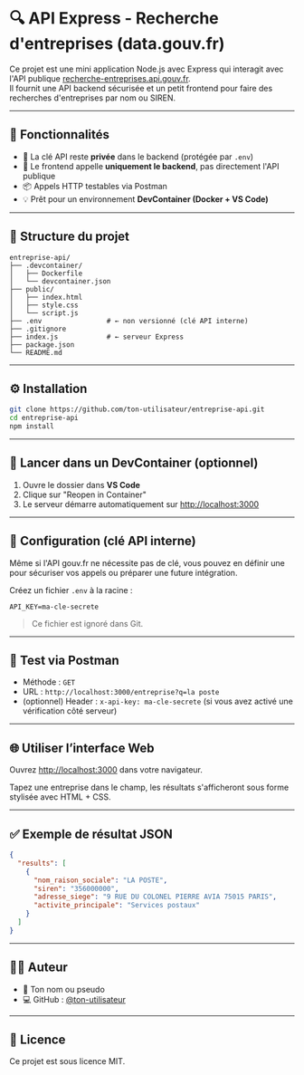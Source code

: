# 🔍 API Express - Recherche d'entreprises (data.gouv.fr)

Ce projet est une mini application Node.js avec Express qui interagit avec l'API publique [recherche-entreprises.api.gouv.fr](https://recherche-entreprises.api.gouv.fr).  
Il fournit une API backend sécurisée et un petit frontend pour faire des recherches d'entreprises par nom ou SIREN.

---

## 🚀 Fonctionnalités

- 🔐 La clé API reste **privée** dans le backend (protégée par `.env`)
- 🎯 Le frontend appelle **uniquement le backend**, pas directement l'API publique
- 📦 Appels HTTP testables via Postman
- 💡 Prêt pour un environnement **DevContainer (Docker + VS Code)**

---

## 📁 Structure du projet

```
entreprise-api/
├── .devcontainer/
│   ├── Dockerfile
│   └── devcontainer.json
├── public/
│   ├── index.html
│   ├── style.css
│   └── script.js
├── .env                # ← non versionné (clé API interne)
├── .gitignore
├── index.js            # ← serveur Express
├── package.json
└── README.md
```

---

## ⚙️ Installation

```bash
git clone https://github.com/ton-utilisateur/entreprise-api.git
cd entreprise-api
npm install
```

---

## 🐳 Lancer dans un DevContainer (optionnel)

1. Ouvre le dossier dans **VS Code**
2. Clique sur "Reopen in Container"
3. Le serveur démarre automatiquement sur [http://localhost:3000](http://localhost:3000)

---

## 🔐 Configuration (clé API interne)

Même si l'API gouv.fr ne nécessite pas de clé, vous pouvez en définir une pour sécuriser vos appels ou préparer une future intégration.

Créez un fichier `.env` à la racine :

```env
API_KEY=ma-cle-secrete
```

> Ce fichier est ignoré dans Git.

---

## 🧪 Test via Postman

- Méthode : `GET`
- URL : `http://localhost:3000/entreprise?q=la poste`
- (optionnel) Header : `x-api-key: ma-cle-secrete` (si vous avez activé une vérification côté serveur)

---

## 🌐 Utiliser l’interface Web

Ouvrez [http://localhost:3000](http://localhost:3000) dans votre navigateur.

Tapez une entreprise dans le champ, les résultats s'afficheront sous forme stylisée avec HTML + CSS.

---

## ✅ Exemple de résultat JSON

```json
{
  "results": [
    {
      "nom_raison_sociale": "LA POSTE",
      "siren": "356000000",
      "adresse_siege": "9 RUE DU COLONEL PIERRE AVIA 75015 PARIS",
      "activite_principale": "Services postaux"
    }
  ]
}
```

---

## 🧑‍💻 Auteur

- 👤 Ton nom ou pseudo
- 💻 GitHub : [@ton-utilisateur](https://github.com/ton-utilisateur)

---

## 📜 Licence

Ce projet est sous licence MIT.
